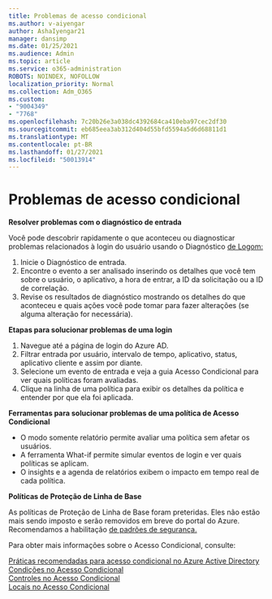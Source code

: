 ```yaml
---
title: Problemas de acesso condicional
ms.author: v-aiyengar
author: AshaIyengar21
manager: dansimp
ms.date: 01/25/2021
ms.audience: Admin
ms.topic: article
ms.service: o365-administration
ROBOTS: NOINDEX, NOFOLLOW
localization_priority: Normal
ms.collection: Adm_O365
ms.custom:
- "9004349"
- "7768"
ms.openlocfilehash: 7c20b26e3a038dc4392684ca410eba97cec2df30
ms.sourcegitcommit: eb685eea3ab312d404d55bfd5594a5d6d68811d1
ms.translationtype: MT
ms.contentlocale: pt-BR
ms.lasthandoff: 01/27/2021
ms.locfileid: "50013914"
---
```

# <a name="conditional-access-issues"></a>Problemas de acesso condicional

**Resolver problemas com o diagnóstico de entrada**

Você pode descobrir rapidamente o que aconteceu ou diagnosticar problemas relacionados à login do usuário usando o Diagnóstico [de Logom:](https://portal.azure.com/#blade/Microsoft_AAD_IAM/ActiveDirectoryMenuBlade/diagnose/symptomId/ms_aad_dxp_signin_caDiagnoseAndSolveSummarySymptom)

1. Inicie o Diagnóstico de entrada.
1. Encontre o evento a ser analisado inserindo os detalhes que você tem sobre o usuário, o aplicativo, a hora de entrar, a ID da solicitação ou a ID de correlação.
1. Revise os resultados de diagnóstico mostrando os detalhes do que aconteceu e quais ações você pode tomar para fazer alterações (se alguma alteração for necessária).

**Etapas para solucionar problemas de uma login** 

1. Navegue até a página de login do Azure AD.
1. Filtrar entrada por usuário, intervalo de tempo, aplicativo, status, aplicativo cliente e assim por diante.
1. Selecione um evento de entrada e veja a guia Acesso Condicional para ver quais políticas foram avaliadas.
1. Clique na linha de uma política para exibir os detalhes da política e entender por que ela foi aplicada.

**Ferramentas para solucionar problemas de uma política de Acesso Condicional**

- O modo somente relatório permite avaliar uma política sem afetar os usuários.
- A ferramenta What-if permite simular eventos de login e ver quais políticas se aplicam.
- O insights e a agenda de relatórios exibem o impacto em tempo real de cada política.

**Políticas de Proteção de Linha de Base**

As políticas de Proteção de Linha de Base foram preteridas. Eles não estão mais sendo imposto e serão removidos em breve do portal do Azure. Recomendamos a habilitação [de padrões de segurança.](https://docs.microsoft.com/azure/active-directory/fundamentals/concept-fundamentals-security-defaults)

Para obter mais informações sobre o Acesso Condicional, consulte:

[Práticas recomendadas para acesso condicional no Azure Active Directory](https://docs.microsoft.com/azure/active-directory/conditional-access/best-practices)  
 [Condições no Acesso Condicional](https://docs.microsoft.com/azure/active-directory/conditional-access/best-practices)  
 [Controles no Acesso Condicional](https://docs.microsoft.com/azure/active-directory/conditional-access/controls)  
 [Locais no Acesso Condicional](https://docs.microsoft.com/azure/active-directory/conditional-access/location-condition)
